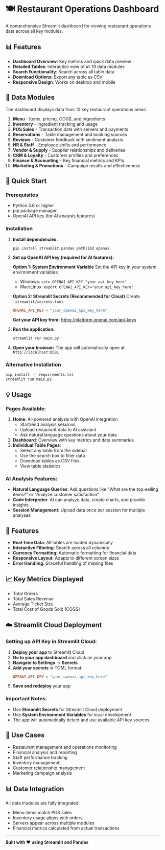 # 🍽️ Restaurant Operations Dashboard

A comprehensive Streamlit dashboard for viewing restaurant operations data across all key modules.

## 📊 Features

- **Dashboard Overview**: Key metrics and quick data preview
- **Detailed Tables**: Interactive view of all 10 data modules
- **Search Functionality**: Search across all table data
- **Download Options**: Export any table as CSV
- **Responsive Design**: Works on desktop and mobile

## 📁 Data Modules

The dashboard displays data from 10 key restaurant operations areas:

1. **Menu** - Items, pricing, COGS, and ingredients
2. **Inventory** - Ingredient tracking and usage
3. **POS Sales** - Transaction data with servers and payments
4. **Reservations** - Table management and booking sources
5. **Reviews** - Customer feedback with sentiment analysis
6. **HR & Staff** - Employee shifts and performance
7. **Vendor & Supply** - Supplier relationships and deliveries
8. **CRM & Loyalty** - Customer profiles and preferences
9. **Finance & Accounting** - Key financial metrics and KPIs
10. **Marketing & Promotions** - Campaign results and effectiveness

## 🚀 Quick Start

### Prerequisites
- Python 3.8 or higher
- pip package manager
- OpenAI API key (for AI analysis features)

### Installation

1. **Install dependencies:**
   ```bash
   pip install streamlit pandas pathlib2 openai
   ```

2. **Set up OpenAI API key (required for AI features):**
   
   **Option 1: System Environment Variable**
   Set the API key in your system environment variables:
   - Windows: `setx OPENAI_API_KEY "your_api_key_here"`
   - Mac/Linux: `export OPENAI_API_KEY="your_api_key_here"`
   
   **Option 2: Streamlit Secrets (Recommended for Cloud)**
   Create `.streamlit/secrets.toml`:
   ```toml
   OPENAI_API_KEY = "your_openai_api_key_here"
   ```
   
   **Get your API key from:** https://platform.openai.com/api-keys

3. **Run the application:**
   ```bash
   streamlit run main.py
   ```

4. **Open your browser:**
   The app will automatically open at `http://localhost:8501`

### Alternative Installation
```bash
pip install -r requirements.txt
streamlit run main.py
```

## 💡 Usage

### Pages Available:
1. **Home**: AI-powered analysis with OpenAI integration
   - Start/end analysis sessions
   - Upload restaurant data to AI assistant
   - Ask natural language questions about your data
2. **Dashboard**: Overview with key metrics and data summaries
3. **Individual Table Pages**: 
   - Select any table from the sidebar
   - Use the search box to filter data
   - Download tables as CSV files
   - View table statistics

### AI Analysis Features:
- **Natural Language Queries**: Ask questions like "What are the top-selling items?" or "Analyze customer satisfaction"
- **Code Interpreter**: AI can analyze data, create charts, and provide insights
- **Session Management**: Upload data once per session for multiple analyses

## 🔧 Features

- **Real-time Data**: All tables are loaded dynamically
- **Interactive Filtering**: Search across all columns
- **Currency Formatting**: Automatic formatting for financial data
- **Responsive Layout**: Adapts to different screen sizes
- **Error Handling**: Graceful handling of missing files

## 📈 Key Metrics Displayed

- Total Orders
- Total Sales Revenue
- Average Ticket Size  
- Total Cost of Goods Sold (COGS)

## ☁️ Streamlit Cloud Deployment

### Setting up API Key in Streamlit Cloud:

1. **Deploy your app** to Streamlit Cloud
2. **Go to your app dashboard** and click on your app
3. **Navigate to Settings** → **Secrets**
4. **Add your secrets** in TOML format:
   ```toml
   OPENAI_API_KEY = "your_openai_api_key_here"
   ```
5. **Save and redeploy** your app

### Important Notes:
- Use **Streamlit Secrets** for Streamlit Cloud deployment
- Use **System Environment Variables** for local development
- The app will automatically detect and use available API key sources

## 🎯 Use Cases

- Restaurant management and operations monitoring
- Financial analysis and reporting
- Staff performance tracking
- Inventory management
- Customer relationship management
- Marketing campaign analysis

## 📊 Data Integration

All data modules are fully integrated:
- Menu items match POS sales
- Inventory usage aligns with orders
- Servers appear across multiple modules
- Financial metrics calculated from actual transactions

---

**Built with ❤️ using Streamlit and Pandas**

